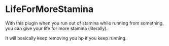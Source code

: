# LifeForMoreStamina

With this plugin when you run out of stamina while running from something, you can give your life for more stamina (literally).

It will basically keep removing you hp if you keep running.
